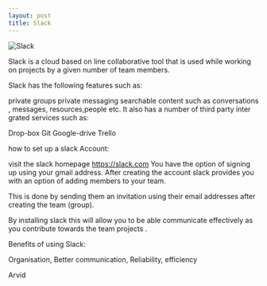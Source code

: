 ```yaml
---
layout: post
title: Slack
---
```

![Slack](https://success.highfive.com/hc/en-us/article_attachments/202056963/slack-logo.jpg)

Slack is a cloud based on line collaborative tool that is used  while working on projects by a given number of team members.

Slack has the following features such as:

private groups
private messaging
searchable content such as conversations , messages, resources,people etc.
It also has a number of third party inter grated services such as:

Drop-box
Git
Google-drive
Trello

how to set up a slack Account:

visit the slack homepage  https://slack.com
You have the option of signing up using your gmail address.
After creating the account slack provides you with an option of adding members to your team.

This is done by sending them an invitation using their email addresses after creating the team (group).

By installing slack this will allow you to be able communicate effectively as you contribute towards the team projects .

Benefits of using Slack:

Organisation,
Better communication,
Reliability,
efficiency


Arvid
